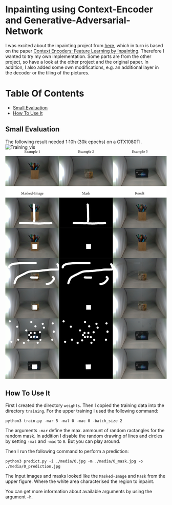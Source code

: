 # Inpainting using Context-Encoder and Generative-Adversarial-Network
I was excited about the inpainting project from [here](https://github.com/MingtaoGuo/ContextEncoder_Cat-s_head_Inpainting_TensorFlow), which in turn is based on the paper [Context Encoders: Feature Learning by Inpainting](https://arxiv.org/abs/1604.07379). Therefore I wanted to try my own implementation.
Some parts are from the other project, so have a look at the other project and the original paper.
In addition, I also added some own modifications, e.g. an additional layer in the decoder or the tiling of the pictures.
# Table Of Contents
- [Small Evaluation](#small_evaluation)
- [How To Use It](#how_to_use_it)
<a name="small_evaluation"></a>
## Small Evaluation
The following result needed 1:10h (30k epochs) on a GTX1080TI.
![Training_vis](/media/training.gif)
![results](/media/results.png)
<a name="how_to_use_it"></a>
## How To Use It
First I created the directory `weights`. Then I copied the training data into the directory `training`.
For the upper training I used the following command:
```
python3 train.py -mar 5 -mal 0 -mac 0 -batch_size 2
```
The arguments `-mar` define the max. ammount of random ractangles for the random mask.
In addition I disable the random drawing of lines and circles by setting `-mal` and `-mac` to `0`.
But you can play around.

Then I run the following command to perform a prediction:
```
python3 predict.py -i ./media/0.jpg -m ./media/0_mask.jpg -o ./media/0_prediction.jpg
```
The Input images and masks looked like the `Masked-Image` and `Mask` from the upper figure.
Where the white area characterised the region to inpaint.

You can get more information about available arguments by using the argument `-h`.
